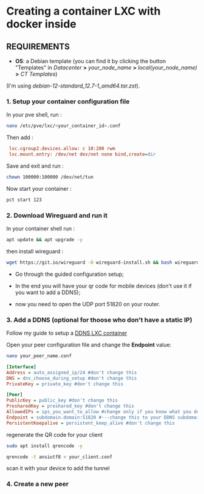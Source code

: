 # Creating a container LXC with docker inside
## **REQUIREMENTS**
* **OS**: a Debian template (you can find it by clicking the button "Templates" in *Datacenter* **>** *your_node_name* **>** *local(your_node_name)* **>** *CT Templates*) 

(I'm using *debian-12-standard_12.7-1_amd64.tar.zst*).

### 1. **Setup your container configuration file**

In your pve shell, run :

```bash
nano /etc/pve/lxc/<your_container_id>.conf
```

Then add :

```ini
 lxc.cgroup2.devices.allow: c 10:200 rwm
 lxc.mount.entry: /dev/net dev/net none bind,create=dir
```

Save and exit and run :
```bash
chown 100000:100000 /dev/net/tun
```

Now start your container :

```bash
pct start 123
```

### 2. **Download Wireguard and run it**

In your container shell run :

```bash
apt update && apt upgrade -y
```

then install wireguard :
```bash
wget https://git.io/wireguard -O wireguard-install.sh && bash wireguard-install.sh
```

* Go through the guided configuration setup;

* In the end you will have your qr code for mobile devices (don't use it if you want to add a DDNS);

* now you need to open the UDP port 51820 on your router.

### 3. **Add a DDNS (optional for thoose who don't have a static IP)**

Follow my guide to setup a [DDNS LXC container](https://github.com/FrancescoDiT/DDNS_LXC_proxmox "DDNS LXC Container setup")

Open your peer configuration file and change the **Endpoint** value:

```bash
nano your_peer_name.conf
```

```ini
[Interface]
Address = auto_assigned_ip/24 #don't change this
DNS = dns_choose_during_setup #don't change this
PrivateKey = private_key #don't change this

[Peer]
PublicKey = public_key #don't change this
PresharedKey = preshared_key #don't change this
AllowedIPs = ips_you_want_to_allow #change only if you know what you do 
Endpoint = subdomain.domain:51820 #---change this to your DDNS subdomain---
PersistentKeepalive = persistent_keep_alive #don't change this
```

regenerate the QR code for your client

```bash
sudo apt install qrencode -y
```

```bash
qrencode -t ansiutf8 < your_client.conf
```

scan it with your device to add the tunnel

### 4. **Create a new peer**
